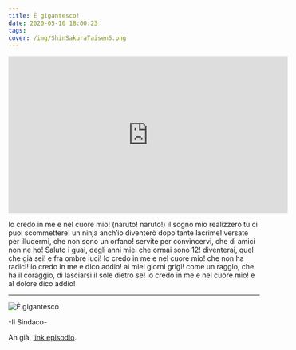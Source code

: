 ```yaml
---
title: È gigantesco!
date: 2020-05-10 18:00:23
tags:
cover: /img/ShinSakuraTaisen5.png
---
```

<iframe width="560" height="315" src="https://www.youtube.com/embed/QATZIbEKwv8" frameborder="0" allow="accelerometer; autoplay; encrypted-media; gyroscope; picture-in-picture" allowfullscreen></iframe>

Io credo in me e nel cuore mio!
(naruto! naruto!)
il sogno mio realizzerò
tu ci puoi scommettere!
un ninja anch’io diventerò
dopo tante lacrime!
versate per illudermi,
che non sono un orfano!
servite per convincervi,
che di amici non ne ho!
Saluto i guai, degli anni miei
che ormai sono 12!
diventerai,
quel che già sei!
e fra ombre luci!
Io credo in me e nel cuore mio!
che non ha radici!
io credo in me e dico addio!
ai miei giorni grigi!
come un raggio,
che ha il coraggio,
di lasciarsi il sole dietro se!
io credo in me e nel cuore mio!
e al dolore dico addio!

---

![È gigantesco](/img/ShinSakuraTaisen5.png)

-Il Sindaco-

Ah già, [link episodio](https://nyaa.si/view/1245691).